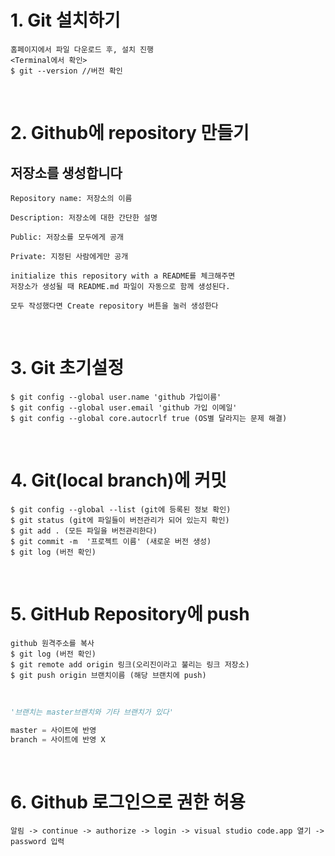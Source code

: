 # 1. **Git 설치하기**
    홈페이지에서 파일 다운로드 후, 설치 진행
    <Terminal에서 확인>
    $ git --version //버전 확인
    
<br>

# 2. **Github에 repository 만들기**

  ## 저장소를 생성합니다
    Repository name: 저장소의 이름

    Description: 저장소에 대한 간단한 설명

    Public: 저장소를 모두에게 공개

    Private: 지정된 사람에게만 공개

    initialize this repository with a README를 체크해주면
    저장소가 생성될 때 README.md 파일이 자동으로 함께 생성된다.

    모두 작성했다면 Create repository 버튼을 눌러 생성한다
<br>

# 3. **Git 초기설정**
    $ git config --global user.name 'github 가입이름'
    $ git config --global user.email 'github 가입 이메일'
    $ git config --global core.autocrlf true (OS별 달라지는 문제 해결)
<br>

# 4. **Git(local branch)에 커밋**
    $ git config --global --list (git에 등록된 정보 확인)
    $ git status (git에 파일들이 버전관리가 되어 있는지 확인)
    $ git add . (모든 파일을 버전관리한다)
    $ git commit -m  '프로젝트 이름' (새로운 버전 생성)
    $ git log (버전 확인)
<br>

# 5. **GitHub Repository에 push**
    github 원격주소를 복사
    $ git log (버전 확인)
    $ git remote add origin 링크(오리진이라고 불리는 링크 저장소)
    $ git push origin 브랜치이름 (해당 브랜치에 push)
<br>

```python
'브랜치는 master브랜치와 기타 브랜치가 있다'

master = 사이트에 반영
branch = 사이트에 반영 X
```
<br>

# 6. **Github 로그인으로 권한 허용**
    알림 -> continue -> authorize -> login -> visual studio code.app 열기 -> password 입력